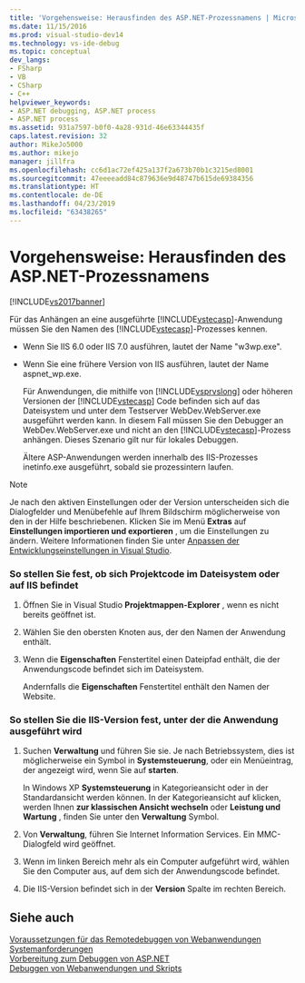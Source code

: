 ```yaml
---
title: 'Vorgehensweise: Herausfinden des ASP.NET-Prozessnamens | Microsoft-Dokumentation'
ms.date: 11/15/2016
ms.prod: visual-studio-dev14
ms.technology: vs-ide-debug
ms.topic: conceptual
dev_langs:
- FSharp
- VB
- CSharp
- C++
helpviewer_keywords:
- ASP.NET debugging, ASP.NET process
- ASP.NET process
ms.assetid: 931a7597-b0f0-4a28-931d-46e63344435f
caps.latest.revision: 32
author: MikeJo5000
ms.author: mikejo
manager: jillfra
ms.openlocfilehash: cc6d1ac72ef425a137f2a673b70b1c3215ed8001
ms.sourcegitcommit: 47eeeeadd84c879636e9d48747b615de69384356
ms.translationtype: HT
ms.contentlocale: de-DE
ms.lasthandoff: 04/23/2019
ms.locfileid: "63438265"
---
```

# <a name="how-to-find-the-name-of-the-aspnet-process"></a>Vorgehensweise: Herausfinden des ASP.NET-Prozessnamens
[!INCLUDE[vs2017banner](../includes/vs2017banner.md)]

Für das Anhängen an eine ausgeführte [!INCLUDE[vstecasp](../includes/vstecasp-md.md)]-Anwendung müssen Sie den Namen des [!INCLUDE[vstecasp](../includes/vstecasp-md.md)]-Prozesses kennen.  
  
- Wenn Sie IIS 6.0 oder IIS 7.0 ausführen, lautet der Name "w3wp.exe".  
  
- Wenn Sie eine frühere Version von IIS ausführen, lautet der Name aspnet_wp.exe.  
  
  Für Anwendungen, die mithilfe von [!INCLUDE[vsprvslong](../includes/vsprvslong-md.md)] oder höheren Versionen der [!INCLUDE[vstecasp](../includes/vstecasp-md.md)] Code befinden sich auf das Dateisystem und unter dem Testserver WebDev.WebServer.exe ausgeführt werden kann. In diesem Fall müssen Sie den Debugger an WebDev.WebServer.exe und nicht an den [!INCLUDE[vstecasp](../includes/vstecasp-md.md)]-Prozess anhängen. Dieses Szenario gilt nur für lokales Debuggen.  
  
  Ältere ASP-Anwendungen werden innerhalb des IIS-Prozesses inetinfo.exe ausgeführt, sobald sie prozessintern laufen.  
  
> [!NOTE]
> Je nach den aktiven Einstellungen oder der Version unterscheiden sich die Dialogfelder und Menübefehle auf Ihrem Bildschirm möglicherweise von den in der Hilfe beschriebenen. Klicken Sie im Menü **Extras** auf **Einstellungen importieren und exportieren** , um die Einstellungen zu ändern. Weitere Informationen finden Sie unter [Anpassen der Entwicklungseinstellungen in Visual Studio](http://msdn.microsoft.com/22c4debb-4e31-47a8-8f19-16f328d7dcd3).  
  
### <a name="to-determine-whether-project-code-resides-on-the-file-system-or-iis"></a>So stellen Sie fest, ob sich Projektcode im Dateisystem oder auf IIS befindet  
  
1. Öffnen Sie in Visual Studio **Projektmappen-Explorer** , wenn es nicht bereits geöffnet ist.  
  
2. Wählen Sie den obersten Knoten aus, der den Namen der Anwendung enthält.  
  
3. Wenn die **Eigenschaften** Fenstertitel einen Dateipfad enthält, die der Anwendungscode befindet sich im Dateisystem.  
  
     Andernfalls die **Eigenschaften** Fenstertitel enthält den Namen der Website.  
  
### <a name="to-determine-the-iis-version-under-which-the-application-is-running"></a>So stellen Sie die IIS-Version fest, unter der die Anwendung ausgeführt wird  
  
1. Suchen **Verwaltung** und führen Sie sie. Je nach Betriebssystem, dies ist möglicherweise ein Symbol in **Systemsteuerung**, oder ein Menüeintrag, der angezeigt wird, wenn Sie auf **starten**.  
  
     In Windows XP **Systemsteuerung** in Kategorieansicht oder in der Standardansicht werden können. In der Kategorieansicht auf klicken, werden Ihnen **zur klassischen Ansicht wechseln** oder **Leistung und Wartung** , finden Sie unter den **Verwaltung** Symbol.  
  
2. Von **Verwaltung**, führen Sie Internet Information Services. Ein MMC-Dialogfeld wird geöffnet.  
  
3. Wenn im linken Bereich mehr als ein Computer aufgeführt wird, wählen Sie den Computer aus, auf dem sich der Anwendungscode befindet.  
  
4. Die IIS-Version befindet sich in der **Version** Spalte im rechten Bereich.  
  
## <a name="see-also"></a>Siehe auch  
 [Voraussetzungen für das Remotedebuggen von Webanwendungen](../debugger/prerequistes-for-remote-debugging-web-applications.md)   
 [Systemanforderungen](../debugger/aspnet-debugging-system-requirements.md)   
 [Vorbereitung zum Debuggen von ASP.NET](../debugger/preparing-to-debug-aspnet.md)   
 [Debuggen von Webanwendungen und Skripts](../debugger/debugging-web-applications-and-script.md)
